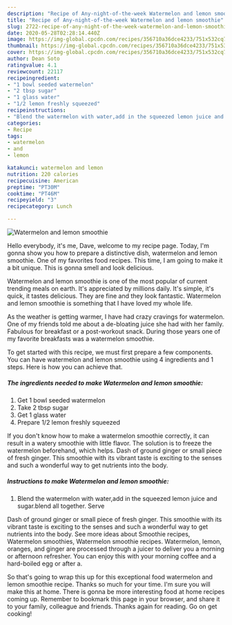 ```yaml
---
description: "Recipe of Any-night-of-the-week Watermelon and lemon smoothie"
title: "Recipe of Any-night-of-the-week Watermelon and lemon smoothie"
slug: 2722-recipe-of-any-night-of-the-week-watermelon-and-lemon-smoothie
date: 2020-05-28T02:28:14.440Z
image: https://img-global.cpcdn.com/recipes/356710a36dce4233/751x532cq70/watermelon-and-lemon-smoothie-recipe-main-photo.jpg
thumbnail: https://img-global.cpcdn.com/recipes/356710a36dce4233/751x532cq70/watermelon-and-lemon-smoothie-recipe-main-photo.jpg
cover: https://img-global.cpcdn.com/recipes/356710a36dce4233/751x532cq70/watermelon-and-lemon-smoothie-recipe-main-photo.jpg
author: Dean Soto
ratingvalue: 4.1
reviewcount: 22117
recipeingredient:
- "1 bowl seeded watermelon"
- "2 tbsp sugar"
- "1 glass water"
- "1/2 lemon freshly squeezed"
recipeinstructions:
- "Blend the watermelon with water,add in the squeezed lemon juice and sugar.blend all together. Serve"
categories:
- Recipe
tags:
- watermelon
- and
- lemon

katakunci: watermelon and lemon 
nutrition: 220 calories
recipecuisine: American
preptime: "PT30M"
cooktime: "PT46M"
recipeyield: "3"
recipecategory: Lunch

---
```



![Watermelon and lemon smoothie](https://img-global.cpcdn.com/recipes/356710a36dce4233/751x532cq70/watermelon-and-lemon-smoothie-recipe-main-photo.jpg)

Hello everybody, it's me, Dave, welcome to my recipe page. Today, I'm gonna show you how to prepare a distinctive dish, watermelon and lemon smoothie. One of my favorites food recipes. This time, I am going to make it a bit unique. This is gonna smell and look delicious.

Watermelon and lemon smoothie is one of the most popular of current trending meals on earth. It's appreciated by millions daily. It's simple, it's quick, it tastes delicious. They are fine and they look fantastic. Watermelon and lemon smoothie is something that I have loved my whole life.

As the weather is getting warmer, I have had crazy cravings for watermelon. One of my friends told me about a de-bloating juice she had with her family. Fabulous for breakfast or a post-workout snack. During those years one of my favorite breakfasts was a watermelon smoothie.


To get started with this recipe, we must first prepare a few components. You can have watermelon and lemon smoothie using 4 ingredients and 1 steps. Here is how you can achieve that.

<!--inarticleads1-->

##### The ingredients needed to make Watermelon and lemon smoothie:

1. Get 1 bowl seeded watermelon
1. Take 2 tbsp sugar
1. Get 1 glass water
1. Prepare 1/2 lemon freshly squeezed


If you don&#39;t know how to make a watermelon smoothie correctly, it can result in a watery smoothie with little flavor. The solution is to freeze the watermelon beforehand, which helps. Dash of ground ginger or small piece of fresh ginger. This smoothie with its vibrant taste is exciting to the senses and such a wonderful way to get nutrients into the body. 

<!--inarticleads2-->

##### Instructions to make Watermelon and lemon smoothie:

1. Blend the watermelon with water,add in the squeezed lemon juice and sugar.blend all together. Serve


Dash of ground ginger or small piece of fresh ginger. This smoothie with its vibrant taste is exciting to the senses and such a wonderful way to get nutrients into the body. See more ideas about Smoothie recipes, Watermelon smoothies, Watermelon smoothie recipes. Watermelon, lemon, oranges, and ginger are processed through a juicer to deliver you a morning or afternoon refresher. You can enjoy this with your morning coffee and a hard-boiled egg or after a. 

So that's going to wrap this up for this exceptional food watermelon and lemon smoothie recipe. Thanks so much for your time. I'm sure you will make this at home. There is gonna be more interesting food at home recipes coming up. Remember to bookmark this page in your browser, and share it to your family, colleague and friends. Thanks again for reading. Go on get cooking!
